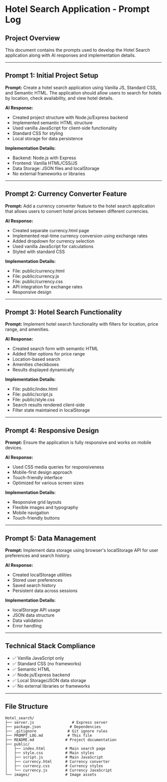 # Hotel Search Application - Prompt Log

## Project Overview
This document contains the prompts used to develop the Hotel Search application along with AI responses and implementation details.

---

## Prompt 1: Initial Project Setup
**Prompt:** Create a hotel search application using Vanilla JS, Standard CSS, and Semantic HTML. The application should allow users to search for hotels by location, check availability, and view hotel details.

**AI Response:** 
- Created project structure with Node.js/Express backend
- Implemented semantic HTML structure
- Used vanilla JavaScript for client-side functionality
- Standard CSS for styling
- Local storage for data persistence

**Implementation Details:**
- Backend: Node.js with Express
- Frontend: Vanilla HTML/CSS/JS
- Data Storage: JSON files and localStorage
- No external frameworks or libraries

---

## Prompt 2: Currency Converter Feature
**Prompt:** Add a currency converter feature to the hotel search application that allows users to convert hotel prices between different currencies.

**AI Response:**
- Created separate currency.html page
- Implemented real-time currency conversion using exchange rates
- Added dropdown for currency selection
- Used vanilla JavaScript for calculations
- Styled with standard CSS

**Implementation Details:**
- File: public/currency.html
- File: public/currency.js
- File: public/currency.css
- API integration for exchange rates
- Responsive design

---

## Prompt 3: Hotel Search Functionality
**Prompt:** Implement hotel search functionality with filters for location, price range, and amenities.

**AI Response:**
- Created search form with semantic HTML
- Added filter options for price range
- Location-based search
- Amenities checkboxes
- Results displayed dynamically

**Implementation Details:**
- File: public/index.html
- File: public/script.js
- File: public/style.css
- Search results rendered client-side
- Filter state maintained in localStorage

---

## Prompt 4: Responsive Design
**Prompt:** Ensure the application is fully responsive and works on mobile devices.

**AI Response:**
- Used CSS media queries for responsiveness
- Mobile-first design approach
- Touch-friendly interface
- Optimized for various screen sizes

**Implementation Details:**
- Responsive grid layouts
- Flexible images and typography
- Mobile navigation
- Touch-friendly buttons

---

## Prompt 5: Data Management
**Prompt:** Implement data storage using browser's localStorage API for user preferences and search history.

**AI Response:**
- Created localStorage utilities
- Stored user preferences
- Saved search history
- Persistent data across sessions

**Implementation Details:**
- localStorage API usage
- JSON data structure
- Data validation
- Error handling

---

## Technical Stack Compliance
- ✅ Vanilla JavaScript only
- ✅ Standard CSS (no frameworks)
- ✅ Semantic HTML
- ✅ Node.js/Express backend
- ✅ Local Storage/JSON data storage
- ✅ No external libraries or frameworks

---

## File Structure
```
Hotel_search/
├── server.js                 # Express server
├── package.json             # Dependencies
├── .gitignore              # Git ignore rules
├── PROMPT_LOG.md           # This file
├── README.md              # Project documentation
├── public/
│   ├── index.html         # Main search page
│   ├── style.css          # Main styles
│   ├── script.js          # Main JavaScript
│   ├── currency.html      # Currency converter
│   ├── currency.css       # Currency styles
│   └── currency.js        # Currency JavaScript
└── images/                # Image assets
